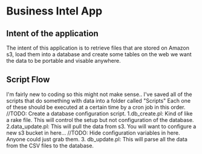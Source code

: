 Business Intel App
==================

Intent of the application
-------------------------
The intent of this application is to retrieve files that are stored on Amazon s3, load them into a database and create some tables on the web
we want the data to be portable and visable anywhere.


Script Flow
-----------
I'm fairly new to coding so this might not make sense.. I've saved all of the scripts that do something with data into a folder called "Scripts"
Each one of these should be executed at a certain time by a cron job in this order.
//TODO: Create a database configuration script. 
1.db_create.pl: Kind of like a rake file. This will control the setup but not configuration of the database.
2.data_update.pl: This will pull the data from s3. You will want to configure a new s3 bucket in here... 
//TODO: Hide configuration variables in here. Anyone could just grab them.
3. db_update.pl: This will parse all the data from the CSV files to the database.